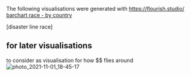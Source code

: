 The following visualisations were generated with https://flourish.studio/
[barchart race - by country](https://drive.google.com/file/d/1YbPl7tWZlRCKHJHKzRCb4kHBWXjnDGlY/view?usp=sharing)

[disaster line race]

## for later visualisations 
to consider as visualisation for how $$ flies around
![photo_2021-11-01_18-45-17](https://user-images.githubusercontent.com/90077184/139659999-0b781a8d-30a4-47ae-b8ee-c8434c76057c.jpg)
